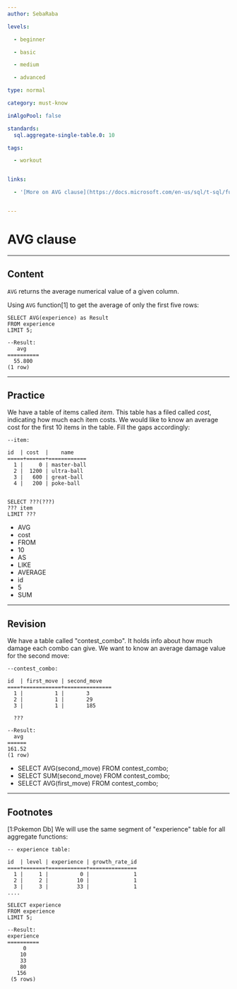```yaml
---
author: SebaRaba

levels:

  - beginner

  - basic

  - medium

  - advanced

type: normal

category: must-know

inAlgoPool: false

standards:
  sql.aggregate-single-table.0: 10

tags:

  - workout


links:

  - '[More on AVG clause](https://docs.microsoft.com/en-us/sql/t-sql/functions/aggregate-functions-transact-sql){website}'


---
```


# AVG clause

---
## Content

`AVG` returns the average numerical value of a given column.

Using `AVG` function[1] to get the average of only the first five rows:

```
SELECT AVG(experience) as Result
FROM experience
LIMIT 5;

--Result:
   avg         
==========
  55.800
(1 row)

```

---
## Practice

We have a table of items called *item*. This table has a filed called *cost*, indicating how much each item costs. We would like to know an average cost for the first 10 items in the table. Fill the gaps accordingly:
```
--item:

id  | cost  |    name       
=====+======+============
  1 |     0 | master-ball
  2 |  1200 | ultra-ball
  3 |   600 | great-ball
  4 |   200 | poke-ball


SELECT ???(???)
??? item
LIMIT ???
```


* AVG
* cost
* FROM
* 10
* AS
* LIKE
* AVERAGE
* id
* 5
* SUM

---
## Revision

We have a table called "contest_combo". It holds info about how much damage each combo can give. We want to know an average damage value for the second move:
```
--contest_combo:

id  | first_move | second_move
====+============+===============
  1 |          1 |       3
  2 |          1 |       29
  3 |          1 |       185

  ???

--Result:
  avg          
======
161.52
(1 row)
```


* SELECT AVG(second_move) FROM contest_combo;
* SELECT SUM(second_move) FROM contest_combo;
* SELECT AVG(first_move) FROM contest_combo;

---
## Footnotes
[1:Pokemon Db]
We will use the same segment of "experience" table for all aggregate functions:
```
-- experience table:

id  | level | experience | growth_rate_id
====+=======+============+===============
  1 |     1 |          0 |              1
  2 |     2 |         10 |              1
  3 |     3 |         33 |              1
....

SELECT experience
FROM experience
LIMIT 5;

--Result:
experience
==========
     0
    10
    33
    80
   156
 (5 rows)
```
